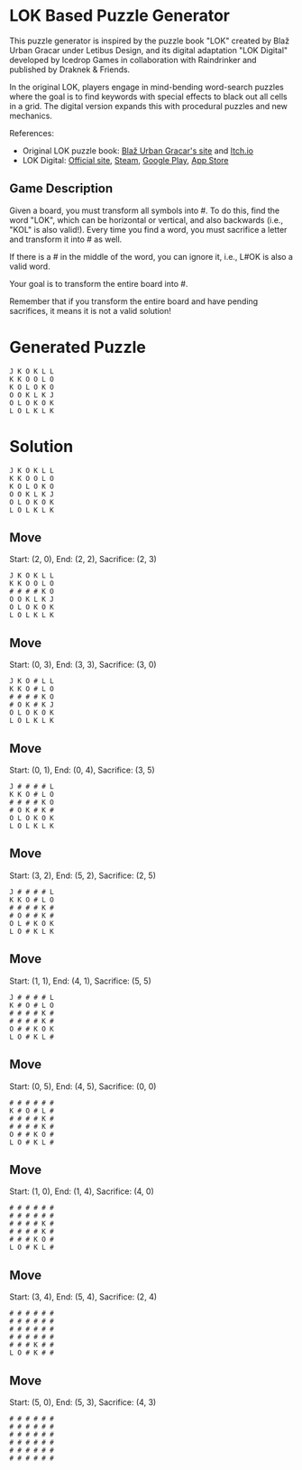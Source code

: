 # LOK Based Puzzle Generator

This puzzle generator is inspired by the puzzle book "LOK" created by Blaž Urban Gracar under Letibus Design, and its digital adaptation "LOK Digital" developed by Icedrop Games in collaboration with Raindrinker and published by Draknek & Friends.

In the original LOK, players engage in mind-bending word-search puzzles where the goal is to find keywords with special effects to black out all cells in a grid. The digital version expands this with procedural puzzles and new mechanics.

References:
- Original LOK puzzle book: [Blaž Urban Gracar's site](https://www.blazgracar.com/lok) and [Itch.io](https://letibus.itch.io/lok)
- LOK Digital: [Official site](https://lok-digital.com/), [Steam](https://store.steampowered.com/app/2207440/LOK_Digital/), [Google Play](https://play.google.com/store/apps/details?id=com.IcedropGames.LOK), [App Store](https://apps.apple.com/us/app/lok-digital/id6476513210)

## Game Description

Given a board, you must transform all symbols into #. To do this, find the word "LOK", which can be horizontal or vertical, and also backwards (i.e., "KOL" is also valid!). Every time you find a word, you must sacrifice a letter and transform it into # as well.

If there is a # in the middle of the word, you can ignore it, i.e., L#OK is also a valid word.

Your goal is to transform the entire board into #.

Remember that if you transform the entire board and have pending sacrifices, it means it is not a valid solution!

# Generated Puzzle

```
J K O K L L
K K O O L O
K O L O K O
O O K L K J
O L O K O K
L O L K L K
```

# Solution

```
J K O K L L
K K O O L O
K O L O K O
O O K L K J
O L O K O K
L O L K L K
```

## Move

Start: (2, 0), End: (2, 2), Sacrifice: (2, 3)

```
J K O K L L
K K O O L O
# # # # K O
O O K L K J
O L O K O K
L O L K L K
```

## Move

Start: (0, 3), End: (3, 3), Sacrifice: (3, 0)

```
J K O # L L
K K O # L O
# # # # K O
# O K # K J
O L O K O K
L O L K L K
```

## Move

Start: (0, 1), End: (0, 4), Sacrifice: (3, 5)

```
J # # # # L
K K O # L O
# # # # K O
# O K # K #
O L O K O K
L O L K L K
```

## Move

Start: (3, 2), End: (5, 2), Sacrifice: (2, 5)

```
J # # # # L
K K O # L O
# # # # K #
# O # # K #
O L # K O K
L O # K L K
```

## Move

Start: (1, 1), End: (4, 1), Sacrifice: (5, 5)

```
J # # # # L
K # O # L O
# # # # K #
# # # # K #
O # # K O K
L O # K L #
```

## Move

Start: (0, 5), End: (4, 5), Sacrifice: (0, 0)

```
# # # # # #
K # O # L #
# # # # K #
# # # # K #
O # # K O #
L O # K L #
```

## Move

Start: (1, 0), End: (1, 4), Sacrifice: (4, 0)

```
# # # # # #
# # # # # #
# # # # K #
# # # # K #
# # # K O #
L O # K L #
```

## Move

Start: (3, 4), End: (5, 4), Sacrifice: (2, 4)

```
# # # # # #
# # # # # #
# # # # # #
# # # # # #
# # # K # #
L O # K # #
```

## Move

Start: (5, 0), End: (5, 3), Sacrifice: (4, 3)

```
# # # # # #
# # # # # #
# # # # # #
# # # # # #
# # # # # #
# # # # # #
```

